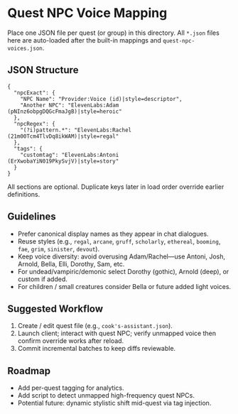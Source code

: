 # Quest NPC Voice Mapping

Place one JSON file per quest (or group) in this directory. All `*.json` files here are auto-loaded after the built-in mappings and `quest-npc-voices.json`.

## JSON Structure
```
{
  "npcExact": {
    "NPC Name": "Provider:Voice (id)|style=descriptor",
    "Another NPC": "ElevenLabs:Adam (pNInz6obpgDQGcFmaJgB)|style=heroic"
  },
  "npcRegex": {
    "(?i)pattern.*": "ElevenLabs:Rachel (21m00Tcm4TlvDq8ikWAM)|style=regal"
  },
  "tags": {
    "customtag": "ElevenLabs:Antoni (ErXwobaYiN019PkySvjV)|style=story"
  }
}
```
All sections are optional. Duplicate keys later in load order override earlier definitions.

## Guidelines
- Prefer canonical display names as they appear in chat dialogues.
- Reuse styles (e.g., `regal`, `arcane`, `gruff`, `scholarly`, `ethereal`, `booming`, `fae`, `grim`, `sinister`, `devout`).
- Keep voice diversity: avoid overusing Adam/Rachel—use Antoni, Josh, Arnold, Bella, Elli, Dorothy, Sam, etc.
- For undead/vampiric/demonic select Dorothy (gothic), Arnold (deep), or custom if added.
- For children / small creatures consider Bella or future added light voices.

## Suggested Workflow
1. Create / edit quest file (e.g., `cook's-assistant.json`).
2. Launch client; interact with quest NPC; verify unmapped voice then confirm override works after reload.
3. Commit incremental batches to keep diffs reviewable.

## Roadmap
- Add per-quest tagging for analytics.
- Add script to detect unmapped high-frequency quest NPCs.
- Potential future: dynamic stylistic shift mid-quest via tag injection.
